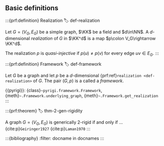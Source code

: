 Basic definitions
-----------------

:::{prf:definition} Realization
:label: def-realization

Let $G=(V_G,E_G)$ be a simple graph, $\KK$ be a field and $d\in\NN$.
A $d$-dimensional *realization* of $G$ in $\KK^d$ is a map $p\colon V_G\rightarrow \KK^d$.

The realization $p$ is *quasi-injective* if $p(u)\neq p(v)$ for every edge $uv\in E_G$.
:::

:::{prf:definition} Framework
:label: def-framework

Let $G$ be a graph and let $p$ be a $d$-dimensional {prf:ref}`realization <def-realization>` of $G$.
The pair $(G, p)$ is a called a *framework*.

{{pyrigi}}:
{class}`~pyrigi.framework.Framework`,
{meth}`~.Framework.underlying_graph`,
{meth}`~.Framework.get_realization`
:::


:::{prf:theorem}
:label: thm-2-gen-rigidity

A graph $G = (V_G, E_G)$ is generically $2$-rigid if and only if ...
{cite:p}`Geiringer1927`
{cite:p}`Laman1970`
:::

:::{bibliography}
:filter: docname in docnames
:::
